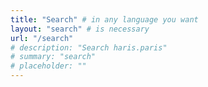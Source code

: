 ```yaml
---
title: "Search" # in any language you want
layout: "search" # is necessary
url: "/search"
# description: "Search haris.paris"
# summary: "search"
# placeholder: ""
---
```

